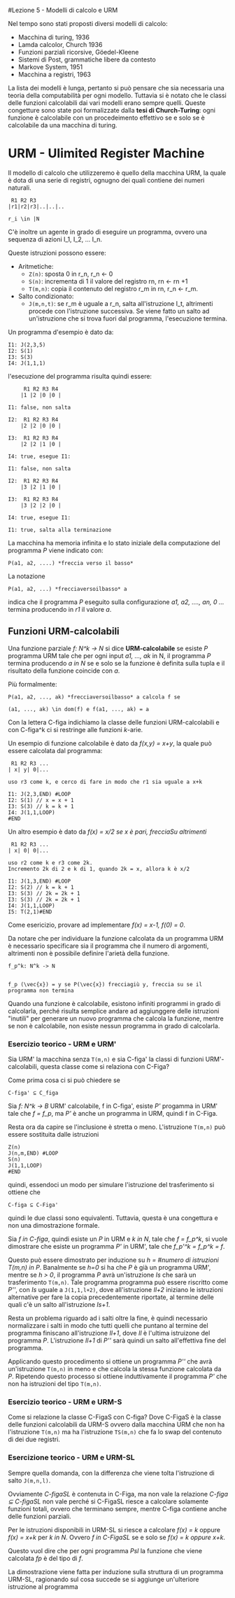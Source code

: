 #Lezione 5 - Modelli di calcolo e URM

Nel tempo sono stati proposti diversi modelli di calcolo:

- Macchina di turing, 1936
- Lamda calcolor, Church 1936
- Funzioni parziali ricorsive, Göedel-Kleene
- Sistemi di Post, grammatiche libere da contesto
- Markove System, 1951
- Macchina a registri, 1963

La lista dei modelli è lunga, pertanto si può pensare che sia necessaria una teoria della computabilità per ogni modello.
Tuttavia si è notato che le classi delle funzioni calcolabili dai vari modelli erano sempre quelli.
Queste congetture sono state poi formalizzate dalla **tesi di Church-Turing**: ogni funzione è calcolabile con un procedeimento effettivo se e solo se è calcolabile da una macchina di turing.


# URM - Ulimited Register Machine

Il modello di calcolo che utilizzeremo è quello della macchina URM, la quale è dota di una serie di registri, ognugno dei quali contiene dei numeri naturali.

```
 R1 R2 R3
|r1|r2|r3|..|..|..

r_i \in |N
```

C'è inoltre un agente in grado di eseguire un programma, ovvero una sequenza di azioni I_1, I_2, ... I_n.

Queste istruzioni possono essere:

- Aritmetiche:
    - `Z(n)`: sposta 0 in r_n, r_n <- 0
    - `S(n)`: incrementa di 1 il valore del registro rn, rn <- rn +1
    - `T(m,n)`: copia il contenuto del registro r_m in rn, r_n <- r_m.
- Salto condizionato:
    - `J(m,n,t)`: se r_m è uguale a r_n, salta all'istruzione I_t, altrimenti procede con l'istruzione successiva. Se viene fatto un salto ad un'istruzione che si trova fuori dal programma, l'esecuzione termina.

Un programma d'esempio è dato da:

```
I1: J(2,3,5)
I2: S(1)
I3: S(3)
I4: J(1,1,1)
```

l'esecuzione del programma risulta quindi essere:

```
     R1 R2 R3 R4
    |1 |2 |0 |0 |

I1: false, non salta

I2:  R1 R2 R3 R4
    |2 |2 |0 |0 |
    
I3:  R1 R2 R3 R4
    |2 |2 |1 |0 |

I4: true, esegue I1:

I1: false, non salta

I2:  R1 R2 R3 R4
    |3 |2 |1 |0 |
    
I3:  R1 R2 R3 R4
    |3 |2 |2 |0 |

I4: true, esegue I1:

I1: true, salta alla terminazione
```

La macchina ha memoria infinita e lo stato iniziale della computazione del programma *P* viene indicato con:

```
P(a1, a2, ....) *freccia verso il basso*
```
La notazione

```
P(a1, a2, ...) *frecciaversoilbasso* a
```

indica che il programma *P* eseguito sulla configurazione *a1, a2, ...., an, 0 ...* termina producendo in *r1* il valore *a*.

## Funzioni URM-calcolabili

Una funzione parziale *f: N^k -> N* si dice **URM-calcolabile** se esiste *P* programma URM tale che per ogni input *a1, ..., ak* in N, il programma *P* termina producendo *a in N* se e solo se la funzione è definita sulla tupla e il risultato della funzione coincide con *a*.

Più formalmente:

```
P(a1, a2, ..., ak) *frecciaversoilbasso* a calcola f se

(a1, ..., ak) \in dom(f) e f(a1, ..., ak) = a
```

Con la lettera C-figa indichiamo la classe delle funzioni URM-calcolabili e con C-figa^k ci si restringe alle funzioni *k*-arie.

Un esempio di funzione calcolabile è dato da *f(x,y) = x+y*, la quale può essere calcolata dal programma:

```
 R1 R2 R3 ...
| x| y| 0|...

uso r3 come k, e cerco di fare in modo che r1 sia uguale a x+k

I1: J(2,3,END) #LOOP
I2: S(1) // x = x + 1
I3: S(3) // k = k + 1 
I4: J(1,1,LOOP)
#END
```

Un altro esempio è dato da *f(x) = x/2 se x è pari, frecciaSu altrimenti*


```
 R1 R2 R3 ...
| x| 0| 0|...

uso r2 come k e r3 come 2k.
Incremento 2k di 2 e k di 1, quando 2k = x, allora k è x/2

I1: J(1,3,END) #LOOP
I2: S(2) // k = k + 1
I3: S(3) // 2k = 2k + 1 
I3: S(3) // 2k = 2k + 1 
I4: J(1,1,LOOP)
I5: T(2,1)#END
```

Come esericizio, provare ad implementare *f(x) = x-1, f(0) = 0*.

Da notare che per individuare la funzione calcolata da un programma URM è necessario specificare sia il programma che il numero di argomenti, altrimenti non è possibile definire l'arietà della funzione.

```
f_p^k: N^k -> N


f_p (\vec{x}) = y se P(\vec{x}) frecciagiù y, freccia su se il programma non termina
```

Quando una funzione è calcolabile, esistono infiniti programmi in grado di calcolarla, perché risulta semplice andare ad aggiunggere delle istruzioni "inutili" per generare un nuovo programma che calcola la funzione, mentre se non è calcolabile, non esiste nessun programma in grado di calcolarla.

### Esercizio teorico - URM e URM'

Sia URM' la macchina senza `T(m,n)` e sia C-figa' la classi di funzioni URM'-calcolabili, questa classe come si relaziona con C-Figa?

Come prima cosa ci si può chiedere se
```
C-figa' ⊆ C_figa
```

Sia *f: N^k -> B* URM' calcolabile, f in C-figa', esiste *P'* progamma in URM' tale che *f = f_p*, ma *P'* è anche un programma in URM, quindi f in C-Figa.

Resta ora da capire se l'inclusione è stretta o meno.
L'istruzione `T(m,n)` può essere sostituita dalle istruzioni

```
Z(n)
J(n,m,END) #LOOP
S(n)
J(1,1,LOOP)
#END
```

quindi, essendoci un modo per simulare l'istruzione del trasferimento si ottiene che 

```
C-figa ⊆ C-Figa'
```

quindi le due classi sono equivalenti.
Tuttavia, questa è una congettura e non una dimostrazione formale.

Sia *f in C-figa*, quindi esiste un *P* in URM e *k in N*, tale che *f = f_p^k*, si vuole dimostrare che esiste un programma *P'* in URM', tale che *f_p'^k = f_p^k = f*.

Questo può essere dimostrato per induzione su *h = \#numero di istruzioni T(m,n) in P*.
Banalmente se *h=0* si ha che *P* è già un programma URM', mentre se *h > 0*, il programma *P* avrà un'istruzione *Is* che sarà un trasferimento `T(m,n)`.
Tale programma programma può essere riscritto come *P''*, con *Is* uguale a `J(1,1,l+2)`, dove all'istruzione *Il+2* iniziano le istruzioni alternative per fare la copia precedentemente riportate, al termine delle quali c'è un salto all'istruzione *Is+1*.

Resta un problema riguardo ad i salti oltre la fine, è quindi necessario normalizzare i salti in modo che tutti quelli che puntano al termine del programma finiscano all'istruzione *Il+1*, dove *Il* è l'ultima istruizone del programma *P*.
L'istruzione *Il+1* di *P''* sarà quindi un salto all'effettiva fine del programma.

Applicando questo procedimento si ottiene un programma *P''* che avrà un'istruzione `T(m,n)` in meno e che calcola la stessa funzione calcolata da *P*.
Ripetendo questo processo si ottiene induttivamente il programma *P'* che non ha istruzioni del tipo `T(m,n)`.

### Esercizio teorico - URM e URM-S

Come si relazione la classe C-FigaS con C-figa?
Dove C-FigaS è la classe delle funzioni calcolabili da URM-S ovvero dalla macchina URM che non ha l'istruzione `T(m,n)` ma ha l'istruzione `TS(m,n)` che fa lo swap del contenuto di dei due registri.


### Esercizione teorico - URM e URM-SL

Sempre quella domanda, con la differenza che viene tolta l'istruzione di salto `J(m,n,l)`.

Ovviamente *C-figaSL* è contenuta in C-Figa, ma non vale la relazione *C-figa ⊆ C-figaSL* non vale perché si C-FigaSL riesce a calcolare solamente funzioni totali, ovvero che terminano sempre, mentre C-figa contiene anche delle funzioni parziali.

Per le istruzioni disponibili in URM-SL si riesce a calcolare *f(x) = k* oppure *f(x) = x+k* per *k in N*.
Ovvero *f in C-FigaSL* se e solo se *f(x) = k oppure x+k*.

Questo vuol dire che per ogni programma *Psl* la funzione che viene calcolata *fp* è del tipo di *f*.

La dimostrazione viene fatta per induzione sulla struttura di un programma URM-SL, ragionando sul cosa succede se si aggiunge un'ulteriore istruzione al programma

